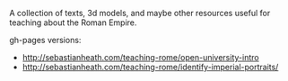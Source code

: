 A collection of texts, 3d models, and maybe other resources useful for teaching about the Roman Empire.

gh-pages versions:

* http://sebastianheath.com/teaching-rome/open-university-intro
* http://sebastianheath.com/teaching-rome/identify-imperial-portraits/
